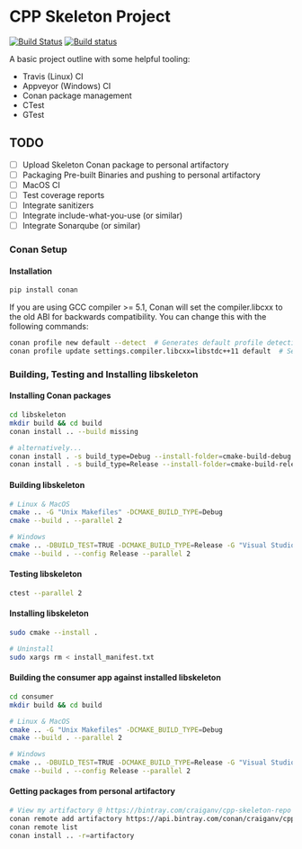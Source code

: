 # CPP Skeleton Project

[![Build Status](https://travis-ci.org/CraigANV/cpp-project-skeleton.svg?branch=master)](https://travis-ci.org/CraigANV/cpp-project-skeleton)
[![Build status](https://ci.appveyor.com/api/projects/status/github/CraigANV/cpp-project-skeleton?svg=true)](https://ci.appveyor.com/project/CraigANV/cpp-project-skeleton/branch/master)

A basic project outline with some helpful tooling:
- Travis (Linux) CI
- Appveyor (Windows) CI
- Conan package management
- CTest
- GTest

## TODO
- [ ] Upload Skeleton Conan package to personal artifactory
- [ ] Packaging Pre-built Binaries and pushing to personal artifactory 
- [ ] MacOS CI
- [ ] Test coverage reports
- [ ] Integrate sanitizers
- [ ] Integrate include-what-you-use (or similar)
- [ ] Integrate Sonarqube (or similar)

### Conan Setup

#### Installation
```bash
pip install conan
```

If you are using GCC compiler >= 5.1, Conan will set the compiler.libcxx to the old ABI for backwards compatibility. You can change this with the following commands:
```bash
conan profile new default --detect  # Generates default profile detecting GCC and sets old ABI
conan profile update settings.compiler.libcxx=libstdc++11 default  # Sets libcxx to C++11 ABI
```

### Building, Testing and Installing libskeleton

#### Installing Conan packages
```bash
cd libskeleton
mkdir build && cd build
conan install .. --build missing

# alternatively...
conan install . -s build_type=Debug --install-folder=cmake-build-debug --build missing
conan install . -s build_type=Release --install-folder=cmake-build-release --build missing
```

#### Building libskeleton
```bash
# Linux & MacOS
cmake .. -G "Unix Makefiles" -DCMAKE_BUILD_TYPE=Debug
cmake --build . --parallel 2

# Windows
cmake .. -DBUILD_TEST=TRUE -DCMAKE_BUILD_TYPE=Release -G "Visual Studio 16"
cmake --build . --config Release --parallel 2
```

#### Testing libskeleton
```bash
ctest --parallel 2
```

#### Installing libskeleton
```bash
sudo cmake --install .

# Uninstall
sudo xargs rm < install_manifest.txt
```

#### Building the consumer app against installed libskeleton
```bash
cd consumer
mkdir build && cd build

# Linux & MacOS
cmake .. -G "Unix Makefiles" -DCMAKE_BUILD_TYPE=Debug
cmake --build . --parallel 2

# Windows
cmake .. -DBUILD_TEST=TRUE -DCMAKE_BUILD_TYPE=Release -G "Visual Studio 16"
cmake --build . --config Release --parallel 2
```

#### Getting packages from personal artifactory
```bash
# View my artifactory @ https://bintray.com/craiganv/cpp-skeleton-repo
conan remote add artifactory https://api.bintray.com/conan/craiganv/cpp-skeleton-repo
conan remote list
conan install .. -r=artifactory
```
